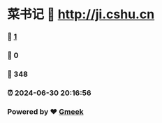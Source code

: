 # 菜书记 :link: http://ji.cshu.cn 
### :page_facing_up: [1](http://ji.cshu.cn/tag.html) 
### :speech_balloon: 0 
### :hibiscus: 348 
### :alarm_clock: 2024-06-30 20:16:56 
### Powered by :heart: [Gmeek](https://github.com/Meekdai/Gmeek)
